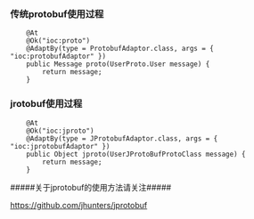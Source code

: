 ﻿
### 传统protobuf使用过程 ###

```
	@At
	@Ok("ioc:proto")
	@AdaptBy(type = ProtobufAdaptor.class, args = { "ioc:protobufAdaptor" })
	public Message proto(UserProto.User message) {
		return message;
	}

```

### jrotobuf使用过程 ###

```
	@At
	@Ok("ioc:jproto")
	@AdaptBy(type = JProtobufAdaptor.class, args = { "ioc:jprotobufAdaptor" })
	public Object jproto(UserJProtoBufProtoClass message) {
		return message;
	}

```

#####关于jprotobuf的使用方法请关注#####

https://github.com/jhunters/jprotobuf

